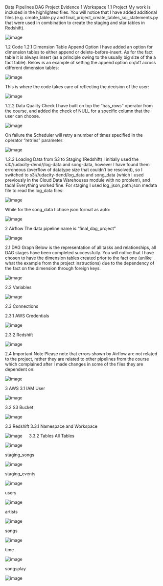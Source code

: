 Data Pipelines DAG Project
Evidence
1	Workspace
1.1	Project
My work is included in the highlighted files. You will notice that I have added additional files (e.g. create_table.py and final_project_create_tables_sql_statements.py that were used in combination to create the staging and star tables in Redshift).

 ![image](https://github.com/ksharawi/data_pipelines_with-_airflow/assets/94605032/94d8c920-1008-4021-9ab7-89cce6fa045e)

1.2	Code
1.2.1	Dimension Table Append Option
I have added an option for dimension tables to either append or delete-before-insert. As for the fact table it is always insert (as a principle owing to the usually big size of the a fact table).
Below is an example of setting the append option on/off across different dimension tables:

![image](https://github.com/ksharawi/data_pipelines_with-_airflow/assets/94605032/79633747-373b-4baf-9b61-9a7db411ee21)
 
This is where the code takes care of reflecting the decision of the user:

![image](https://github.com/ksharawi/data_pipelines_with-_airflow/assets/94605032/8d92a572-c509-4465-927b-1f11a2a0f540)

1.2.2	Data Quality Check
I have built on top the “has_rows” operator from the course, and added the check of NULL for a specific column that the user can choose.

![image](https://github.com/ksharawi/data_pipelines_with-_airflow/assets/94605032/324becc4-c866-4198-ba6c-10a7b6d9f4b1)

On failure the Scheduler will retry a number of times specified in the operator “retries” parameter:

![image](https://github.com/ksharawi/data_pipelines_with-_airflow/assets/94605032/5bf47a57-c705-46d3-9424-c8b650974332)

 
1.2.3	Loading Data from S3 to Staging (Redshift)
I initially used the s3://udacity-dend//log-data and song-data, however I have found them erroneous (overflow of datatype size that couldn’t be resolved), so I switched to s3://udacity-dend/log_data and song_data (which I used previously in the Cloud Data Warehouses module with no problem), and tada! Everything worked fine.
For staging I used log_json_path.json medata file to read the log_data files:

![image](https://github.com/ksharawi/data_pipelines_with-_airflow/assets/94605032/8c3d2760-4dbd-4e80-b06e-c719b889de5c)
 
While for the song_data I chose json format as auto:

 ![image](https://github.com/ksharawi/data_pipelines_with-_airflow/assets/94605032/cfd701c5-1a87-4657-a4ca-5c4ca86cda8a)


2	Airflow
The data pipeline name is “final_dag_project”

![image](https://github.com/ksharawi/data_pipelines_with-_airflow/assets/94605032/52898269-d46e-4388-96a4-217a800015ce)

2.1	DAG Graph
Below is the representation of all tasks and relationships, all DAG stages have been completed successfully.
You will notice that I have chosen to have the dimension tables created prior to the fact one (unlike what the example from the project instructions) due to the dependency of the fact on the dimension through foreign keys.

![image](https://github.com/ksharawi/data_pipelines_with-_airflow/assets/94605032/56d84f8e-2d69-4e7a-9547-7bbd51b4f1db)

2.2	Variables

![image](https://github.com/ksharawi/data_pipelines_with-_airflow/assets/94605032/72eca80f-3819-47a9-8b16-36803926d337)

2.3	Connections

2.3.1	AWS Credentials

![image](https://github.com/ksharawi/data_pipelines_with-_airflow/assets/94605032/7ac5ee8d-185b-4c0c-88ad-a24460e85137)

2.3.2	Redshift

![image](https://github.com/ksharawi/data_pipelines_with-_airflow/assets/94605032/7e46a7b6-bc7a-4b14-ab56-a6f364f554d2)

2.4	Important Note
Please note that errors shown by Airflow are not related to the project, rather they are related to other pipelines from the course which complained after I made changes in some of the files they are dependent on.

![image](https://github.com/ksharawi/data_pipelines_with-_airflow/assets/94605032/750186fa-9257-4cb1-85ae-f04ee4689462)

3	AWS
3.1	IAM User

![image](https://github.com/ksharawi/data_pipelines_with-_airflow/assets/94605032/0621222c-0a52-40e0-9308-84bc792ea9d1)

3.2	S3 Bucket

![image](https://github.com/ksharawi/data_pipelines_with-_airflow/assets/94605032/178fd43b-5f56-4525-8931-baa1757e7a16)
 
3.3	Redshift
3.3.1	Namespace and Workspace

![image](https://github.com/ksharawi/data_pipelines_with-_airflow/assets/94605032/84a969cf-3ee7-43b8-9441-dfeebe7ae420)
  
3.3.2	Tables
All Tables

![image](https://github.com/ksharawi/data_pipelines_with-_airflow/assets/94605032/fe8afc10-3652-4f46-a46c-cddc0dabbfa4)

staging_songs

![image](https://github.com/ksharawi/data_pipelines_with-_airflow/assets/94605032/4fc287d5-bb8e-429a-b3c5-ceed6edeaed6)

staging_events

![image](https://github.com/ksharawi/data_pipelines_with-_airflow/assets/94605032/513fca74-7c05-449b-8c55-5f503ad82e26)

users

![image](https://github.com/ksharawi/data_pipelines_with-_airflow/assets/94605032/16883f7b-4d3b-45e3-b680-f24f19d4381b)

artists

![image](https://github.com/ksharawi/data_pipelines_with-_airflow/assets/94605032/c0aa03e5-64f4-4649-b401-d1991c4ccd75)

songs

![image](https://github.com/ksharawi/data_pipelines_with-_airflow/assets/94605032/8872b29f-835d-46a6-9e5d-4b0122ce9a76)

time

![image](https://github.com/ksharawi/data_pipelines_with-_airflow/assets/94605032/affcb052-37ee-4766-b638-6d2b961defb3)

songsplay

![image](https://github.com/ksharawi/data_pipelines_with-_airflow/assets/94605032/67501b34-d828-46ec-991c-d88101443a37)
